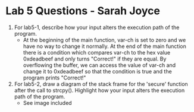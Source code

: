 # Lab 5 Questions - Sarah Joyce 
1. For lab5-1, describe how your input alters the execution path of the program.
	- At the beginning of the main function, var-ch is set to zero and we have no way to change it normally. At the end of the main function there is a condition which compares var-ch to the hex value 0xdeadbeef and only turns "Correct!" if they are equal. By overflowing the buffer, we can access the value of var-ch and change it to 0xdeadbeef so that the condition is true and the program prints "Correct!"
2. For lab5-2, draw a diagram of the stack frame for the 'secure' function after the call to strcpy(). Highlight how your input alters the execution path of the program.
	- See image included
